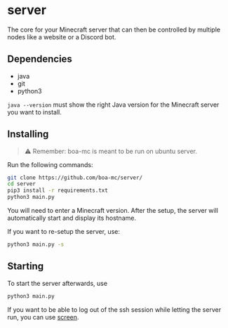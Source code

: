 # server
The core for your Minecraft server that can then be controlled by multiple nodes like a website or a Discord bot.

## Dependencies
- java
- git
- python3

`java --version` must show the right Java version for the Minecraft server you want to install.


## Installing
> :warning: Remember: boa-mc is meant to be run on ubuntu server.

Run the following commands:
```bash
git clone https://github.com/boa-mc/server/
cd server
pip3 install -r requirements.txt
python3 main.py
```
You will need to enter a Minecraft version.
After the setup, the server will automatically start and display its hostname.

If you want to re-setup the server, use:
```bash
python3 main.py -s
```

## Starting
To start the server afterwards, use
```bash
python3 main.py
```
If you want to be able to log out of the ssh session while letting the server run, you can use [screen](https://help.ubuntu.com/community/Screen).
